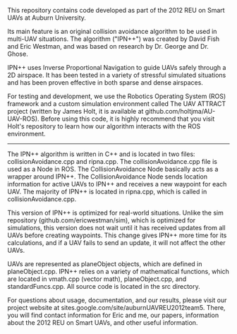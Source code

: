 This repository contains code developed as part of the 2012 REU on Smart UAVs at Auburn University.

Its main feature is an original collision avoidance algorithm to be used in multi-UAV situations. The
algorithm ("IPN++") was created by David Fish and Eric Westman, and was based on research by Dr. George
and Dr. Ghose.

IPN++ uses Inverse Proportional Navigation to guide UAVs safely through a 2D airspace. It has been tested
in a variety of stressful simulated situations and has been proven effective in both sparse and dense
airspaces.

For testing and development, we use the Robotics Operating System (ROS) framework and a custom simulation
environment called The UAV ATTRACT project (written by James Holt, it is available at
github.com/holtjma/AU-UAV-ROS). Before using this code, it is highly recommend that you visit Holt's
repository to learn how our algorithm interacts with the ROS environment.

---

The IPN++ algorithm is written in C++ and is located in two files: collisionAvoidance.cpp and ripna.cpp. The
collisionAvoidance.cpp file is used as a Node in ROS. The CollisionAvoidance Node basically acts as a wrapper
around IPN++. The CollisionAvoidance Node sends location information for active UAVs to IPN++ and receives a
new waypoint for each UAV. The majority of IPN++ is located in ripna.cpp, which is called in
collisionAvoidance.cpp.

This version of IPN++ is optimized for real-world situations. Unlike the sim repository
(github.com/ericwestman/sim), which is optimized for simulations, this version does not wait until it has
received updates from all UAVs before creating waypoints. This change gives IPN++ more time for its
calculations, and if a UAV fails to send an update, it will not affect the other UAVs.

UAVs are represented as planeObject objects, which are defined in planeObject.cpp. IPN++ relies on a variety
of mathematical functions, which are located in vmath.cpp (vector math), planeObject.cpp, and
standardFuncs.cpp. All source code is located in the src directory.

For questions about usage, documentation, and our results, please visit our project website at
sites.google.com/site/auburnUAVREU2012team5. There, you will find contact information for Eric and me, our
papers, information about the 2012 REU on Smart UAVs, and other useful information.